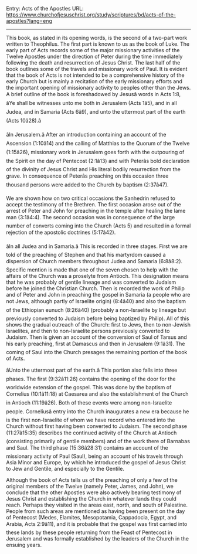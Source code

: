 Entry: Acts of the Apostles
URL: https://www.churchofjesuschrist.org/study/scriptures/bd/acts-of-the-apostles?lang=eng

---

This book, as stated in its opening words, is the second of a two-part work written to Theophilus. The first part is known to us as the book of Luke. The early part of Acts records some of the major missionary activities of the Twelve Apostles under the direction of Peter during the time immediately following the death and resurrection of Jesus Christ. The last half of the book outlines some of the travels and missionary work of Paul. It is evident that the book of Acts is not intended to be a comprehensive history of the early Church but is mainly a recitation of the early missionary efforts and the important opening of missionary activity to peoples other than the Jews. A brief outline of the book is foreshadowed by Jesusâ words in Acts 1:8, âYe shall be witnesses unto me both in Jerusalem (Acts 1â5), and in all Judea, and in Samaria (Acts 6â9), and unto the uttermost part of the earth (Acts 10â28).â

âIn Jerusalem.â After an introduction containing an account of the Ascension (1:10â14) and the calling of Matthias to the Quorum of the Twelve (1:15â26), missionary work in Jerusalem goes forth with the outpouring of the Spirit on the day of Pentecost (2:1â13) and with Peterâs bold declaration of the divinity of Jesus Christ and His literal bodily resurrection from the grave. In consequence of Peterâs preaching on this occasion three thousand persons were added to the Church by baptism (2:37â47).

We are shown how on two critical occasions the Sanhedrin refused to accept the testimony of the Brethren. The first occasion arose out of the arrest of Peter and John for preaching in the temple after healing the lame man (3:1â4:4). The second occasion was in consequence of the large number of converts coming into the Church (Acts 5) and resulted in a formal rejection of the apostolic doctrines (5:17â42).

âIn all Judea and in Samaria.â This is recorded in three stages. First we are told of the preaching of Stephen and that his martyrdom caused a dispersion of Church members throughout Judea and Samaria (6:8â8:2). Specific mention is made that one of the seven chosen to help with the affairs of the Church was a proselyte from Antioch. This designation means that he was probably of gentile lineage and was converted to Judaism before he joined the Christian Church. Then is recorded the work of Philip and of Peter and John in preaching the gospel in Samaria (a people who are not Jews, although partly of Israelite origin) (8:4â40) and also the baptism of the Ethiopian eunuch (8:26â40) (probably a non-Israelite by lineage but previously converted to Judaism before being baptized by Philip). All of this shows the gradual outreach of the Church: first to Jews, then to non-Jewish Israelites, and then to non-Israelite persons previously converted to Judaism. Then is given an account of the conversion of Saul of Tarsus and his early preaching, first at Damascus and then in Jerusalem (9:1â31). The coming of Saul into the Church presages the remaining portion of the book of Acts.

âUnto the uttermost part of the earth.â This portion also falls into three phases. The first (9:32â11:26) contains the opening of the door for the worldwide extension of the gospel. This was done by the baptism of Cornelius (10:1â11:18) at Caesarea and also the establishment of the Church in Antioch (11:19â26). Both of these events were among non-Israelite people. Corneliusâ entry into the Church inaugurates a new era because he is the first non-Israelite of whom we have record who entered into the Church without first having been converted to Judaism. The second phase (11:27â15:35) describes the continued activity of the Church at Antioch (consisting primarily of gentile members) and of the work there of Barnabas and Saul. The third phase (15:36â28:31) contains an account of the missionary activity of Paul (Saul), being an account of his travels through Asia Minor and Europe, by which he introduced the gospel of Jesus Christ to Jew and Gentile, and especially to the Gentile.

Although the book of Acts tells us of the preaching of only a few of the original members of the Twelve (namely Peter, James, and John), we conclude that the other Apostles were also actively bearing testimony of Jesus Christ and establishing the Church in whatever lands they could reach. Perhaps they visited in the areas east, north, and south of Palestine. People from such areas are mentioned as having been present on the day of Pentecost (Medes, Elamites, Mesopotamia, Cappadocia, Egypt, and Arabia, Acts 2:9â11), and it is probable that the gospel was first carried into these lands by these people returning from the Feast of Pentecost in Jerusalem and was formally established by the leaders of the Church in the ensuing years.
